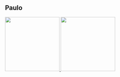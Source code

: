 ## Paulo
<a href="https://github.com/dorensbach">
  <img height="180em" src="https://github-readme-stats-eight-theta.vercel.app/api?username=dorensbach&show_icons=true&theme=synthwave&include_all_commits=true&count_private=true"/>
  <img height="180em" src="https://github-readme-stats-eight-theta.vercel.app/api/top-langs/?username=dorensbach&layout=compact&langs_count=8&theme=synthwave"/>
<div style="display: inline_block"><br>

